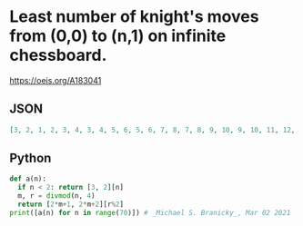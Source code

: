 # Least number of knight's moves from \(0,0\) to \(n,1\) on infinite chessboard\.
https://oeis.org/A183041
## JSON
```JSON
[3, 2, 1, 2, 3, 4, 3, 4, 5, 6, 5, 6, 7, 8, 7, 8, 9, 10, 9, 10, 11, 12, 11, 12, 13, 14, 13, 14, 15, 16, 15, 16, 17, 18, 17, 18, 19, 20, 19, 20, 21, 22, 21, 22, 23, 24, 23, 24, 25, 26, 25, 26, 27, 28, 27, 28, 29, 30, 29, 30, 31, 32, 31, 32, 33, 34, 33, 34, 35, 36]
```
## Python
```Python
def a(n):
  if n < 2: return [3, 2][n]
  m, r = divmod(n, 4)
  return [2*m+1, 2*m+2][r%2]
print([a(n) for n in range(70)]) # _Michael S. Branicky_, Mar 02 2021
```
